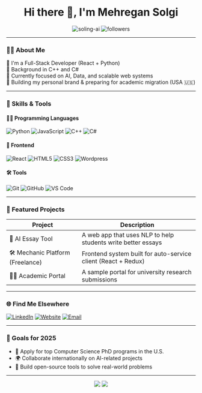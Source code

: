 <h1 align="center">Hi there 👋, I'm Mehregan Solgi</h1>

<p align="center">
  <img src="https://komarev.com/ghpvc/?username=soling-ai&label=Profile%20views&color=0e75b6&style=flat" alt="soling-ai" />
  <img src="https://img.shields.io/github/followers/soling-ai?label=Followers&style=social" alt="followers"/>
</p>

---

### 👨‍💻 About Me

🔹 I'm a Full-Stack Developer (React + Python)  
🔹 Background in C++ and C#  
🔹 Currently focused on AI, Data, and scalable web systems  
🔹 Building my personal brand & preparing for academic migration (USA 🇺🇸)

---

### 🚀 Skills & Tools

#### 👨‍💻 Programming Languages
![Python](https://img.shields.io/badge/-Python-3776AB?style=flat&logo=python&logoColor=white)
![JavaScript](https://img.shields.io/badge/-JavaScript-F7DF1E?style=flat&logo=javascript&logoColor=black)
![C++](https://img.shields.io/badge/-C++-00599C?style=flat&logo=cplusplus&logoColor=white)
![C#](https://img.shields.io/badge/-C%23-239120?style=flat&logo=csharp&logoColor=white)

#### 🧩 Frontend
![React](https://img.shields.io/badge/-React-20232A?style=flat&logo=react)
![HTML5](https://img.shields.io/badge/-HTML5-E34F26?style=flat&logo=html5&logoColor=white)
![CSS3](https://img.shields.io/badge/-CSS3-1572B6?style=flat&logo=css3)
![Wordpress](https://img.shields.io/badge/-CSS3-1572B6?style=flat&logo=css3)

#### 🛠 Tools
![Git](https://img.shields.io/badge/-Git-F05032?style=flat&logo=git&logoColor=white)
![GitHub](https://img.shields.io/badge/-GitHub-181717?style=flat&logo=github)
![VS Code](https://img.shields.io/badge/-VSCode-007ACC?style=flat&logo=visual-studio-code)

---

### 📂 Featured Projects

| Project | Description |
|--------|-------------|
| 🧠 AI Essay Tool | A web app that uses NLP to help students write better essays |
| 🛠 Mechanic Platform (Freelance) | Frontend system built for auto-service client (React + Redux) |
| 🧑‍🎓 Academic Portal | A sample portal for university research submissions |

---

### 🌐 Find Me Elsewhere

[![LinkedIn](https://img.shields.io/badge/-LinkedIn-blue?style=flat&logo=linkedin&logoColor=white)](https://www.linkedin.com/in/mehregan-solgi/)
[![Website](https://img.shields.io/badge/-Portfolio-000?style=flat&logo=google-chrome&logoColor=white)](https://www.shekardownload.ir/)
[![Email](https://img.shields.io/badge/-Email-EA4335?style=flat&logo=gmail&logoColor=white)](mailto:solgi.prg@gmail.com)

---

### 🎯 Goals for 2025

- 🧳 Apply for top Computer Science PhD programs in the U.S.
- 🌍 Collaborate internationally on AI-related projects
- 🚀 Build open-source tools to solve real-world problems

---

<p align="center">
  <img src="https://github-readme-stats.vercel.app/api?username=soling-ai&show_icons=true&theme=dark" />
  <img src="https://github-readme-streak-stats.herokuapp.com/?user=soling-ai&theme=dark" />
</p>
